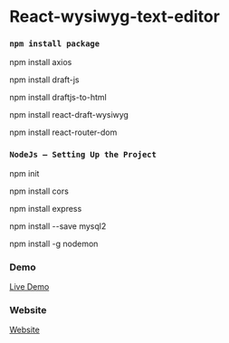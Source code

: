 # React-wysiwyg-text-editor

### `npm install package`

npm install axios

npm install draft-js

npm install draftjs-to-html

npm install react-draft-wysiwyg

npm install react-router-dom


### `NodeJs — Setting Up the Project`

npm init

npm install cors

npm install express

npm install --save mysql2

npm install -g nodemon


### Demo

<a href="https://youtu.be/0QPvaJWSz_Y" rel="nofollow"> Live Demo </a>

### Website
<a href="https://codeat21.com/react-wysiwyg-text-editor/" rel="nofollow"> Website </a>
